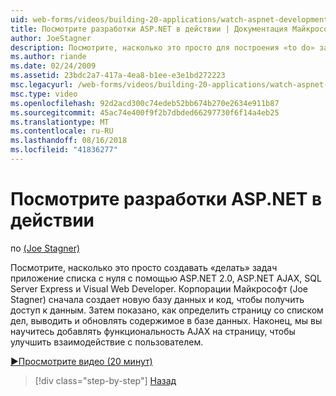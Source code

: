 ```yaml
---
uid: web-forms/videos/building-20-applications/watch-aspnet-development-in-action
title: Посмотрите разработки ASP.NET в действии | Документация Майкрософт
author: JoeStagner
description: Посмотрите, насколько это просто для построения «to do» задач приложение списка с нуля с помощью ASP.NET 2.0, ASP.NET AJAX, SQL Server Express и Visual Web Developer. MIC...
ms.author: riande
ms.date: 02/24/2009
ms.assetid: 23bdc2a7-417a-4ea8-b1ee-e3e1bd272223
msc.legacyurl: /web-forms/videos/building-20-applications/watch-aspnet-development-in-action
msc.type: video
ms.openlocfilehash: 92d2acd300c74edeb52bb674b270e2634e911b87
ms.sourcegitcommit: 45ac74e400f9f2b7dbded66297730f6f14a4eb25
ms.translationtype: MT
ms.contentlocale: ru-RU
ms.lasthandoff: 08/16/2018
ms.locfileid: "41836277"
---
```

<a name="watch-aspnet-development-in-action"></a>Посмотрите разработки ASP.NET в действии
====================
по [(Joe Stagner)](https://github.com/JoeStagner)

Посмотрите, насколько это просто создавать «делать» задач приложение списка с нуля с помощью ASP.NET 2.0, ASP.NET AJAX, SQL Server Express и Visual Web Developer. Корпорации Майкрософт (Joe Stagner) сначала создает новую базу данных и код, чтобы получить доступ к данным. Затем показано, как определить страницу со списком дел, выводить и обновлять содержимое в базе данных. Наконец, мы вы научитесь добавлять функциональность AJAX на страницу, чтобы улучшить взаимодействие с пользователем.

[&#9654;Просмотрите видео (20 минут)](https://channel9.msdn.com/Blogs/ASP-NET-Site-Videos/watch-aspnet-development-in-action)

> [!div class="step-by-step"]
> [Назад](lesson-8-working-with-the-gridview-and-formview.md)
